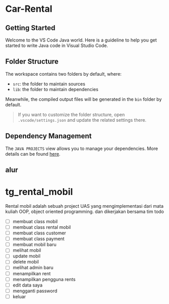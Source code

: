 # Car-Rental
## Getting Started

Welcome to the VS Code Java world. Here is a guideline to help you get started to write Java code in Visual Studio Code.

## Folder Structure

The workspace contains two folders by default, where:

- `src`: the folder to maintain sources
- `lib`: the folder to maintain dependencies

Meanwhile, the compiled output files will be generated in the `bin` folder by default.

> If you want to customize the folder structure, open `.vscode/settings.json` and update the related settings there.

## Dependency Management

The `JAVA PROJECTS` view allows you to manage your dependencies. More details can be found [here](https://github.com/microsoft/vscode-java-dependency#manage-dependencies).



## alur
# tg_rental_mobil
Rental mobil adalah sebuah project UAS yang mengimplementasi dari mata kuliah OOP, object oriented programming. dan dikerjakan bersama tim
todo
- [ ] membuat class mobil
- [ ] membuat class rental mobil
- [ ] membuat class customer
- [ ] membuat class payment
- [ ] membuat mobil baru
- [ ] melihat mobil
- [ ] update mobil
- [ ] delete mobil
- [ ] melihat admin baru
- [ ] menampilkan rent
- [ ] menampilkan pengguna rents
- [ ] edit data saya
- [ ] mengganti password
- [ ] keluar
